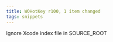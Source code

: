 ```yaml
---
title: WOHotKey r100, 1 item changed
tags: snippets
---
```


Ignore Xcode index file in SOURCE\_ROOT
